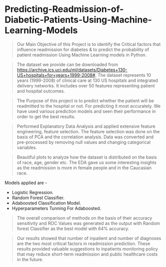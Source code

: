 # Predicting-Readmission-of-Diabetic-Patients-Using-Machine-Learning-Models

>	Our Main Objective of this Project is to identify the Critical factors that influence readmission for diabetes & to predict the probability of patient readmission Using Machine Learning models in Python.

> The dataset we provide can be downloaded from https://archive.ics.uci.edu/ml/datasets/Diabetes+130-US+hospitals+for+years+1999-2008#. The dataset represents 10 years (1999-2008) of clinical care at 130 US hospitals and integrated delivery networks. It includes over 50 features representing patient and hospital outcomes.

>	The Purpose of this project is to predict whether the patient will be readmitted to the hospital or not. For predicting it most accurately. We have used various prediction models and seen their performance in order to get the best results.

> Performed Explanatory Data Analysis and applied extensive feature engineering, feature selection. The feature selection was done on the basis of PCA and the correlation analysis. Data was converted and pre-processed by removing null values and changing categorical variables.

>	Beautiful plots to analyze how the dataset is distributed on the basis of race, age, gender etc. The EDA gave us some interesting insights as the readmission is more in female people and in the Caucasian race.

Models applied are -
* Logistic Regression.
*	Random Forest Classifier.
*	Adaboosted Classification Model.
*	Hyperparameters Tunning For Adaboosted.


>	The overall comparison of methods on the basis of their accuracy sensitivity and ROC Values was generated as the output with Random forest Classifier as the best model with 64% accuracy.

>	Our results showed that number of inpatient and number of diagnoses are the two most critical factors in readmission prediction. These results provided valuable suggestions to inpatients monitoring policy that may reduce short-term readmission and public healthcare costs in the future.
